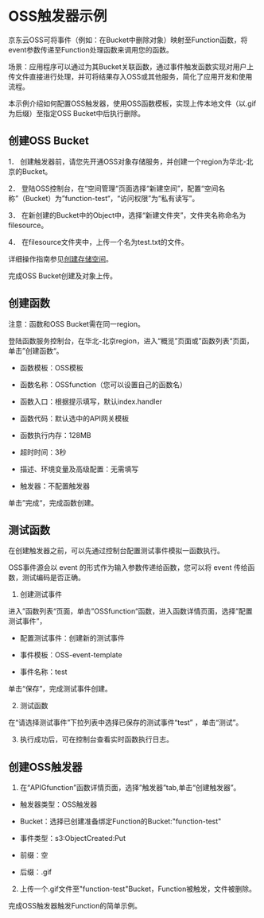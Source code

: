  # OSS触发器示例

京东云OSS可将事件（例如：在Bucket中删除对象）映射至Function函数，将event参数传递至Function处理函数来调用您的函数。

场景：应用程序可以通过为其Bucket关联函数，通过事件触发函数实现对用户上传文件直接进行处理，并可将结果存入OSS或其他服务，简化了应用开发和使用流程。

本示例介绍如何配置OSS触发器，使用OSS函数模板，实现上传本地文件（以.gif为后缀）至指定OSS Bucket中后执行删除。

 
## 创建OSS Bucket

1．   创建触发器前，请您先开通OSS对象存储服务，并创建一个region为华北-北京的Bucket。

2．   登陆OSS控制台，在“空间管理“页面选择“新建空间”，配置“空间名称”（Bucket）为”function-test“，“访问权限”为“私有读写”。

3．   在新创建的Bucket中的Object中，选择“新建文件夹”，文件夹名称命名为filesource。

4．   在filesource文件夹中，上传一个名为test.txt的文件。

详细操作指南参见[创建存储空间](../../../../../documentation/Storage-and-CDN/Object-Storage-Service/Operation-Guide/Manage-Bucket/Create-Bucket-2.md )。

完成OSS Bucket创建及对象上传。

 

## 创建函数

 注意：函数和OSS Bucket需在同一region。
 
 登陆函数服务控制台，在华北-北京region，进入“概览”页面或”函数列表“页面，单击”创建函数“。

* 函数模板：OSS模板

* 函数名称：OSSfunction（您可以设置自己的函数名）

* 函数入口：根据提示填写，默认index.handler

* 函数代码：默认选中的API网关模板

* 函数执行内存：128MB

* 超时时间：3秒

* 描述、环境变量及高级配置：无需填写

* 触发器：不配置触发器

单击”完成“，完成函数创建。


## 测试函数

在创建触发器之前，可以先通过控制台配置测试事件模拟一函数执行。

OSS事件源会以 event 的形式作为输入参数传递给函数，您可以将 event 传给函数，测试编码是否正确。

1. 创建测试事件

进入”函数列表“页面，单击”OSSfunction“函数，进入函数详情页面，选择”配置测试事件”，
* 配置测试事件：创建新的测试事件

* 事件模板：OSS-event-template

* 事件名称：test

单击“保存”，完成测试事件创建。

2. 测试函数

在“请选择测试事件”下拉列表中选择已保存的测试事件“test” ，单击“测试”。

3. 执行成功后，可在控制台查看实时函数执行日志。
 

## 创建OSS触发器



1. 在“APIGfunction”函数详情页面，选择”触发器”tab,单击“创建触发器”。

* 触发器类型：OSS触发器

* Bucket：选择已创建准备绑定Function的Bucket:"function-test"

* 事件类型：s3:ObjectCreated:Put

* 前缀：空

* 后缀：.gif

2. 上传一个.gif文件至"function-test"Bucket，Function被触发，文件被删除。

完成OSS触发器触发Function的简单示例。
